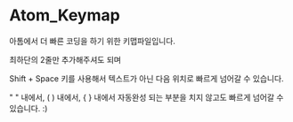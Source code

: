 # Atom_Keymap


아톰에서 더 빠른 코딩을 하기 위한 키맵파일입니다.


최하단의 2줄만 추가해주셔도 되며


Shift + Space 키를 사용해서 텍스트가 아닌 다음 위치로 빠르게 넘어갈 수 있습니다.

 
" " 내에서, ( ) 내에서, { } 내에서 자동완성 되는 부분을 치지 않고도 빠르게 넘어갈 수 있습니다. :)
